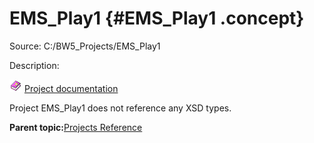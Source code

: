 # EMS\_Play1 {#EMS_Play1 .concept}

Source: C:/BW5\_Projects/EMS\_Play1

Description:

![](../../images/documentation.png) [Project documentation](../../../projects/EMS_Play1/EMS_Play1.md)

Project EMS\_Play1 does not reference any XSD types.

**Parent topic:**[Projects Reference](../../../crossref/xsd/projsRef/XSD_projsRef.md)

